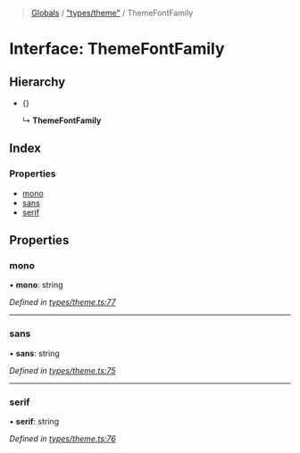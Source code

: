 > [Globals](../README.md) / ["types/theme"](../modules/_types_theme_.md) / ThemeFontFamily

# Interface: ThemeFontFamily

## Hierarchy

- {}

  ↳ **ThemeFontFamily**

## Index

### Properties

- [mono](_types_theme_.themefontfamily.md#mono)
- [sans](_types_theme_.themefontfamily.md#sans)
- [serif](_types_theme_.themefontfamily.md#serif)

## Properties

### mono

• **mono**: string

_Defined in [types/theme.ts:77](https://github.com/kenoxa/beamwind/blob/main/packages/beamwind/src/types/theme.ts#L77)_

---

### sans

• **sans**: string

_Defined in [types/theme.ts:75](https://github.com/kenoxa/beamwind/blob/main/packages/beamwind/src/types/theme.ts#L75)_

---

### serif

• **serif**: string

_Defined in [types/theme.ts:76](https://github.com/kenoxa/beamwind/blob/main/packages/beamwind/src/types/theme.ts#L76)_
